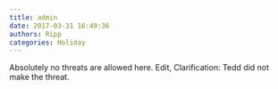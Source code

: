 ```yaml
---
title: admin
date: 2017-03-31 16:49:36
authors: Ripp
categories: Holiday
---
```


 Absolutely no threats are allowed here. Edit, Clarification: Tedd did not make the threat.